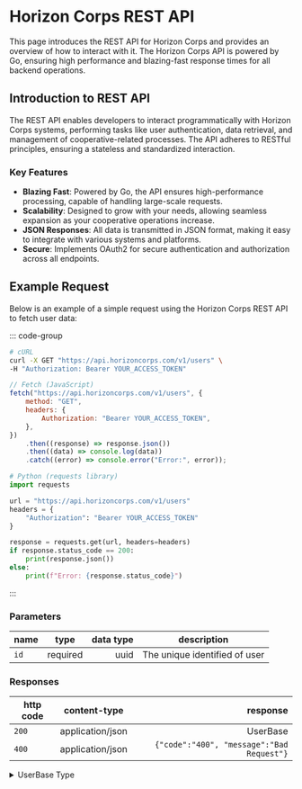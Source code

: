 # Horizon Corps REST API

This page introduces the REST API for Horizon Corps and provides an overview of how to interact with it. The Horizon Corps API is powered by Go, ensuring high performance and blazing-fast response times for all backend operations.

## Introduction to REST API

The REST API enables developers to interact programmatically with Horizon Corps systems, performing tasks like user authentication, data retrieval, and management of cooperative-related processes. The API adheres to RESTful principles, ensuring a stateless and standardized interaction.

### Key Features

-   **Blazing Fast**: Powered by Go, the API ensures high-performance processing, capable of handling large-scale requests.
-   **Scalability**: Designed to grow with your needs, allowing seamless expansion as your cooperative operations increase.
-   **JSON Responses**: All data is transmitted in JSON format, making it easy to integrate with various systems and platforms.
-   **Secure**: Implements OAuth2 for secure authentication and authorization across all endpoints.

## Example Request

Below is an example of a simple request using the Horizon Corps REST API to fetch user data:

::: code-group

```bash [cURL]
# cURL
curl -X GET "https://api.horizoncorps.com/v1/users" \
-H "Authorization: Bearer YOUR_ACCESS_TOKEN"
```

```js [Javascript]
// Fetch (JavaScript)
fetch("https://api.horizoncorps.com/v1/users", {
    method: "GET",
    headers: {
        Authorization: "Bearer YOUR_ACCESS_TOKEN",
    },
})
    .then((response) => response.json())
    .then((data) => console.log(data))
    .catch((error) => console.error("Error:", error));
```

```py [python 🐍]
# Python (requests library)
import requests

url = "https://api.horizoncorps.com/v1/users"
headers = {
    "Authorization": "Bearer YOUR_ACCESS_TOKEN"
}

response = requests.get(url, headers=headers)
if response.status_code == 200:
    print(response.json())
else:
    print(f"Error: {response.status_code}")
```

:::

### Parameters

| name |   type   | data type | description                   |
| ---- | :------: | --------: | ----------------------------- |
| `id` | required |      uuid | The unique identified of user |

### Responses

| http code |   content-type   |                                  response |
| --------- | :--------------: | ----------------------------------------: |
| `200`     | application/json |                                  UserBase |
| `400`     | application/json | `{"code":"400", "message":"Bad Request"}` |


<details>
<summary>UserBase Type</summary>

| Field                |    Type    |                                              Description |
| -------------------- | :--------: | -------------------------------------------------------: |
| `id`                 |   string   |                           Unique identifier for the user |
| `email`              |   string   |                                     User's email address |
| `username`           |   string   |                             Unique username for the user |
| `firstName`          |   string   |                                        User's first name |
| `middleName`         |  string?   |                            (Optional) User's middle name |
| `lastName`           |   string   |                                         User's last name |
| `contactNumber`      |   string   |                                    User's contact number |
| `permanentAddress`   |   string   |                                 User's permanent address |
| `description`        |   string   |                  A short description or bio for the user |
| `birthdate`          |    Date    |                                     User's date of birth |
| `validEmail`         |  boolean   |                Indicates if the user's email is verified |
| `validContactNumber` |  boolean   |       Indicates if the user's contact number is verified |
| `mediaId`            |  string?   |              (Optional) ID of the user's profile picture |
| `profilePicture`     |   Media?   | (Optional) Media object representing the profile picture |
| `roles`              |   Role[]   |                      Array of roles assigned to the user |
| `status`             | UserStatus |                               Current status of the user |

</details>